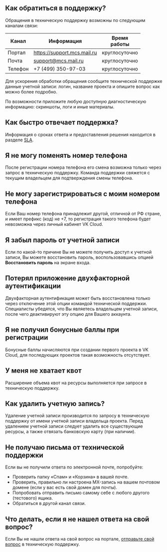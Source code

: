 ## Как обратиться в поддержку?

Обращения в техническую поддержку возможны по следующим каналам связи:

| Канал        | Информация                  | Время<br>работы |
|--------------|-----------------------------|-----------------|
| Портал       | https://support.mcs.mail.ru | круглосуточно   |
| Почта        | support@mcs.mail.ru         | круглосуточно   |
| Телефон      | +7 (499) 350-97-03          | круглосуточно   |

<info>

Для ускорения обработки обращения сообщите технической поддержке данные учетной записи: логин, название проекта и опишите вопрос как можно более подробно.

</info>

По возможности приложите любую доступную диагностическую информацию: скриншоты, логи и иные материалы.

## Как быстро отвечает поддержка?

Информация о сроках ответа и предоставления решения находится в разделе [SLA](../support/sla).

## Я не могу поменять номер телефона

После регистрации номера телефона его смена возможна только через запрос в техническую поддержку. Команда поддержки свяжется с текущим владельцем для подтверждения смены телефона.  

## Не могу зарегистрироваться с моим номером телефона

Если Ваш номер телефона принадлежит другой, отличной от РФ стране, и имеет префикс (код) не +7, то регистрация такого телефона будет невозможна через личный кабинет VK Cloud.

## Я забыл пароль от учетной записи

Если по какой-то причине Вы не можете получить доступ к учетной записи, Вы можете восстановить пароль, воспользовавшись опцией **Восстановить пароль** на экране входа.

## Потерял приложение двухфакторной аутентификации

Двухфакторная аутентификация может быть восстановлена только через отключение этой опции командой технической поддержки. Специалисты убедятся, что Вы являетесь владельцем учетной записи, после чего деактивируют эту опцию для Вашего аккаунта.

## Я не получил бонусные баллы при регистрации

Бонусные баллы начисляются при создании первого проекта в VK Cloud, для последующих проектов такая возможность отсутствует.

## У меня не хватает квот

Расширение объема квот на ресурсы выполняется при запросе в техническую поддержку.  

## Как удалить учетную запись?

Удаление учетной записи производится по запросу в техническую поддержку от имени учетной записи владельца проекта. Перед удалением учетной записи следует удалить все существующие ресурсы, а также отвязать банковскую карту (при наличии).

## Не получаю письма от технической поддержки

Если вы не получили ответа по электронной почте, попробуйте:

- Проверить папку «Спам» и «Корзина» в вашей почте.
- Проверить, правильно ли настроена MX-запись на вашем почтовом домене (если у вас есть свой домен для почты).
- Попробовать отправить письмо самому себе с любого другого (тестового) ящика.
- Обратиться в другой канал связи.

## Что делать, если я не нашел ответа на свой вопрос?

Если Вы не нашли ответа на свой вопрос на портале, [отправьте свой вопрос](/ru/contacts) в техническую поддержку.
